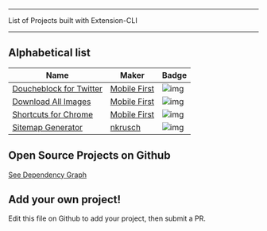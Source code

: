 * * *

<p class='page-intro'>List of Projects built with Extension-CLI</p>

* * *

## Alphabetical list

| Name | Maker | Badge |
| --- | --- | --- |
| [Doucheblock for Twitter][0050] | [Mobile First][0021] | ![img][0052] |
| [Download All Images][0020] | [Mobile First][0021] | ![img][0022] |
| [Shortcuts for Chrome][0040] | [Mobile First][0021] | ![img][0042] |
| [Sitemap Generator][0030]| [nkrusch][0031]| ![img][0032] |

## Open Source Projects on Github

[See Dependency Graph](https://github.com/MobileFirstLLC/extension-cli/network/dependents)

## Add your own project!

Edit this file on Github to add your project, then submit a PR.
 
 
<!-- ADD PROJECT LINKS HERE !
 
 XXX is project number - pad each number with up to 2 leading zeros 

 XXX0 : Webstore link 
 XXX1 : Maker url  
 XXX2 : Shield url 
 
 Lastly add a row to project table on top ! -->

[0020]: https://chrome.google.com/webstore/detail/ifipmflagepipjokmbdecpmjbibjnakm
[0021]: https://mobilefirst.me
[0022]: https://img.shields.io/chrome-web-store/users/ifipmflagepipjokmbdecpmjbibjnakm

[0030]: https://chrome.google.com/webstore/detail/hcnjemngcihnhncobgdgkkfkhmleapah
[0031]: https://github.com/nkrusch
[0032]: https://img.shields.io/chrome-web-store/users/hcnjemngcihnhncobgdgkkfkhmleapah

[0040]: https://chrome.google.com/webstore/detail/jnmekaomnicdcpgdndekkmojfomifjal
[0042]: https://img.shields.io/chrome-web-store/users/jnmekaomnicdcpgdndekkmojfomifjal

[0050]: https://chrome.google.com/webstore/detail/eeledoologbepiegnccedjigjkblhmhi
[0052]: https://img.shields.io/chrome-web-store/users/eeledoologbepiegnccedjigjkblhmhi
